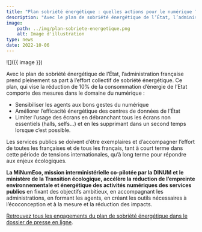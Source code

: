 ```yaml
---
title: "Plan sobriété énergétique : quelles actions pour le numérique ?"
description: "Avec le plan de sobriété énergétique de l’État, l’administration française prend pleinement sa part à l’effort collectif de sobriété énergétique."
image:
    path: ../img/plan-sobriete-energetique.png
    alt: Image d'illustration
type: news
date: 2022-10-06
---
```


![]({{ image }})

Avec le plan de sobriété énergétique de l’État, l’administration française prend pleinement sa part à l’effort collectif de sobriété énergétique. Ce plan, qui vise la réduction de 10% de la consommation d’énergie de l’Etat comporte des mesures dans le domaine du numérique :

- Sensibiliser les agents aux bons gestes du numérique
- Améliorer l’efficacité énergétique des centres de données de l’État
- Limiter l’usage des écrans en débranchant tous les écrans non essentiels (halls, selfs...) et en les supprimant dans un second temps lorsque c’est possible.

Les services publics se doivent d’être exemplaires et d’accompagner l’effort de toutes les françaises et de tous les français, tant à court terme dans cette période de tensions internationales, qu’à long terme pour répondre aux enjeux écologiques.

**La MiNumEco, mission interministérielle co-pilotée par la DINUM et le ministère de la Transition écologique, accélère la réduction de l’empreinte environnementale et énergétique des activités numériques des services publics** en fixant des objectifs ambitieux, en accompagnant les administrations, en formant les agents, en créant les outils nécessaires à l’écoconception et à la mesure et la réduction des impacts.

[Retrouvez tous les engagements du plan de sobriété énergétique dans le dossier de presse en ligne](https://www.ecologie.gouv.fr/sites/default/files/dp-plan-sobriete.pdf).
